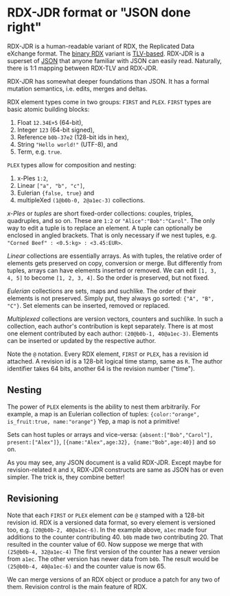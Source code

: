   # RDX-JDR format or "JSON done right"

RDX-JDR is a human-readable variant of RDX, the Replicated Data eXchange format.
The [binary RDX][r] variant is [TLV-based][t].
RDX-JDR is a superset of [JSON][j] that anyone familiar with JSON can easily read.
Naturally, there is 1:1 mapping between RDX-TLV and RDX-JDR.

RDX-JDR has somewhat deeper foundations than JSON.
It has a formal mutation semantics, i.e. edits, merges and deltas.

RDX element types come in two groups: `FIRST` and `PLEX`.
`FIRST` types are basic atomic building blocks: 
 1. Float `12.34E+5` (64-bit),
 2. Integer `123` (64-bit signed),
 3. Reference `b0b-37e2` (128-bit ids in hex),
 4. String `"Hello world!"` (UTF-8), and
 5. Term, e.g. `true`.

`PLEX` types allow for composition and nesting: 
 1. x-Ples `1:2`,
 2. Linear `["a", "b", "c"]`,
 3. Eulerian `{false, true}` and
 4. multipleXed `(1@b0b-0, 2@a1ec-3)` collections.

*x-Ples* or *tuples* are short fixed-order collections: couples, triples, quadruples, and so on.
These are `1:2` or `"Alice":"Bob":"Carol"`.
The only way to edit a tuple is to replace an element.
A tuple can optionally be enclosed in angled brackets.
That is only necessary if we nest tuples, e.g. `"Corned Beef" : <0.5:kg> : <3.45:EUR>`.

*Linear* collections are essentially arrays. 
As with tuples, the relative order of elements gets preserved on copy, conversion or merge.
But differently from tuples, arrays can have elements inserted or removed.
We can edit `[1, 3, 4, 5]` to become `[1, 2, 3, 4]`.
So the order is preserved, but not fixed.

*Eulerian* collections are sets, maps and suchlike.
The order of their elements is not preserved.
Simply put, they always go sorted: `{"A", "B", "C"}`.
Set elements can be inserted, removed or replaced.

*Multiplexed* collections are version vectors, counters and suchlike.
In such a collection, each author's contribution is kept separately.
There is at most one element contributed by each author: `(20@b0b-1, 40@a1ec-3)`.
Elements can be inserted or updated by the respective author.

Note the `@` notation.
Every RDX element, `FIRST` or `PLEX`, has a revision id attached.
A revision id is a 128-bit logical time stamp, same as `R`.
The author identifier takes 64 bits, another 64 is the revision number ("time").

 ## Nesting

The power of `PLEX` elements is the ability to nest them arbitrarily.
For example, a map is an Eulerian collection of tuples:
`{color:"orange", is_fruit:true, name:"orange"}`
Yep, a map is not a primitive!

Sets can host tuples or arrays and vice-versa:
`{absent:["Bob","Carol"], present:["Alex"]}`, 
`[{name:"Alex",age:32}, {name:"Bob",age:40}]` and so on.

As you may see, any JSON document is a valid RDX-JDR.
Except maybe for revision-related `R` and `X`, RDX-JDR constructs are same as JSON has or even simpler.
The trick is, they combine better!

 ## Revisioning

Note that each `FIRST` or `PLEX` element *can* be `@` stamped with a 128-bit revision id.
RDX is a versioned data format, so every element is versioned too, e.g. `(20@b0b-2, 40@a1ec-6)`.
In the example above, `a1ec` made four additions to the counter contributing 40. 
`b0b` made two contributing 20. 
That resulted in the counter value of 60.
Now suppose we merge that with `(25@b0b-4, 32@a1ec-4)`
The first version of the counter has a newer version from `a1ec`.
The other version has newer data from `b0b`.
The result would be `(25@b0b-4, 40@a1ec-6)` and the counter value is now 65.

We can merge versions of an RDX object or produce a patch for any two of them.
Revision control is the main feature of RDX.

[j]: http://json.org
[r]: ./RDX.md
[t]: ./TLV.md
